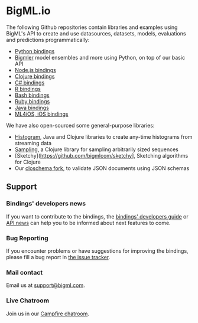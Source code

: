 # BigML.io

The following Github repositories contain libraries and examples using
BigML's API to create and use datasources, 
datasets, models, evaluations and predictions
programmatically:


- [Python bindings](https://github.com/bigmlcom/python)
- [Bigmler](https://github.com/bigmlcom/bigmler) model ensembles and more using Python, on top of our basic API
- [Node.js bindings](https://github.com/bigmlcom/bigml-node)
- [Clojure bindings](https://github.com/bigmlcom/clj-bigml)
- [C# bindings](https://github.com/bigmlcom/bigml-csharp)
- [R bindings](https://github.com/bigmlcom/bigml-r)
- [Bash bindings](https://github.com/bigmlcom/bigml-bash)
- [Ruby bindings](http://vigosan.github.com/big_ml/)
- [Java bindings](https://github.com/javinp/bigml-java)
- [ML4iOS, iOS bindings](https://github.com/fgarcialainez/ML4iOS)

We have also open-sourced some general-purpose libraries:

- [Histogram](https://github.com/bigmlcom/histogram), Java and Clojure libraries to create any-time histograms from streaming data 
- [Sampling](https://github.com/bigmlcom/sampling), a Clojure library for sampling arbitrarily sized sequences
- [Sketchy](https://github.com/bigmlcom/sketchy], Sketching algorithms for Clojure 
- Our [closchema fork](https://github.com/bigmlcom/closchema), to validate JSON documents using JSON schemas

## Support

### Bindings' developers news

If you want to contribute to the bindings, the
[bindings' developers guide](bindings/guide.md)
or [API news](bindings/news.md) can help you to
be informed about
next features to come.

### Bug Reporting

If you encounter problems or have suggestions for improving the bindings, please fill a bug report in
[the issue tracker](https://github.com/bigmlcom/io/issues).

### Mail contact

Email us at [support@bigml.com](mailto:support@bigml.com).

### Live Chatroom

Join us in our [Campfire chatroom](https://bigmlinc.campfirenow.com/f20a0).


